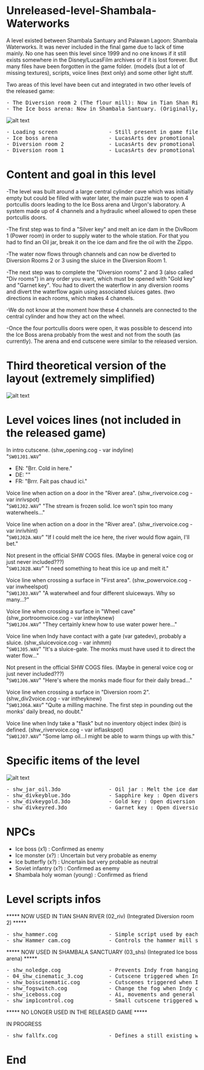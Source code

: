 # Unreleased-level-Shambala-Waterworks

A level existed between Shambala Santuary and Palawan Lagoon: Shambala Waterworks. It was never included in the final game due to lack of time mainly. No one has seen this level since 1999 and no one knows if it still exists somewhere in the Disney/LucasFilm archives or if it is lost forever. But many files have been forgotten in the game folder. (models (but a lot of missing textures), scripts, voice lines (text only) and some other light stuff.

Two areas of this level have been cut and integrated in two other levels of the released game:
<pre>
- The Diversion room 2 (The flour mill): Now in Tian Shan River. (The water channel in the room was different (2m wide and 2.5m deep, and swimable) and you can see a walled-up entrance that is no longer used, formerly leading to other parts of the level)
- The Ice boss arena: Now in Shambala Santuary. (Originally, the Shambala Santuary level ended after giving the flower to the old lady).
</pre>
![alt text](https://raw.githubusercontent.com/Jones3D-The-Infernal-Engine/Unreleased-level-Shambala-Waterworks/a0f42e3c93322f6730956c780250681ad63ffc3c/04_shw.jpg?raw=true)
<pre>
- Loading screen                - Still present in game files.
- Ice boss arena                - LucasArts dev promotional public screenshot, era ≤ 1999.
- Diversion room 2              - LucasArts dev promotional public screenshot, era ≤ 1999.
- Diversion room 1              - LucasArts dev promotional public screenshot, era ≤ 1999.
</pre>

# Content and goal in this level

-The level was built around a large central cylinder cave which was initially empty but could be filled with water later, the main puzzle was to open 4 portcullis doors leading to the Ice Boss arena and Urgon's laboratory. A system made up of 4 channels and a hydraulic wheel allowed to open these portcullis doors.

-The first step was to find a "Silver key" and melt an ice dam in the DivRoom 1 (Power room) in order to supply water to the whole station. For that you had to find an Oil jar, break it on the ice dam and fire the oil with the Zippo.

-The water now flows through channels and can now be diverted to Diversion Rooms 2 or 3 using the sluice in the Diversion Room 1.

-The next step was to complete the "Diversion rooms" 2 and 3 (also called "Div rooms") in any order you want, which must be opened with "Gold key" and "Garnet key". You had to divert the waterflow in any diversion rooms and divert the waterflow again using associated sluices gates. (two directions in each rooms, which makes 4 channels.

-We do not know at the moment how these 4 channels are connected to the central cylinder and how they act on the wheel.

-Once the four portcullis doors were open, it was possible to descend into the Ice Boss arena probably from the west and not from the south (as currently). The arena and end cutscene were similar to the released version.

# Third theoretical version of the layout (extremely simplified)

![alt text](https://raw.githubusercontent.com/Jones3D-The-Infernal-Engine/Unreleased-level-Shambala-Waterworks/main/shw_map_v3.jpg?raw=true)

# Level voices lines (not included in the released game)

In intro cutscene. (shw_opening.cog - var indyline)<br/>
"```SW01J01.WAV```"
- EN: "Brr.  Cold in here."
- DE: ""
- FR: "Brrr. Fait pas chaud ici."

Voice line when action on a door in the "River area". (shw_rivervoice.cog - var inrivspot)<br/>
"```SW01J02.WAV```" "The stream is frozen solid. Ice won't spin too many waterwheels..."

Voice line when action on a door in the "River area". (shw_rivervoice.cog - var inrivhint)<br/>
"```SW01J02A.WAV```" "If I could melt the ice here, the river would flow again, I'll bet."

Not present in the official SHW COGS files. (Maybe in general voice cog or just never included???)<br/>
"```SW01J02B.WAV```" "I need something to heat this ice up and melt it."

Voice line when crossing a surface in "First area". (shw_powervoice.cog - var inwheelspot)<br/>
"```SW01J03.WAV```" "A waterwheel and four different sluiceways.  Why so many...?"

Voice line when crossing a surface in "Wheel cave" (shw_portroomvoice.cog - var intheyknew)<br/>
"```SW01J04.WAV```" "They certainly knew how to use water power here..."

Voice line when Indy have contact with a gate (var gatedev), probably a sluice. (shw_sluicevoice.cog - var inhmm)<br/>
"```SW01J05.WAV```" "It's a sluice-gate.  The monks must have used it to direct the water flow..."

Not present in the official SHW COGS files. (Maybe in general voice cog or just never included???)<br/>
"```SW01J06.WAV```" "Here's where the monks made flour for their daily bread..."

Voice line when crossing a surface in "Diversion room 2". (shw_div2voice.cog - var intheyknew)<br/>
"```SW01J06A.WAV```" "Quite a milling machine.  The first step in pounding out the monks' daily bread, no doubt."

Voice line when Indy take a "flask" but no inventory object index (bin) is defined. (shw_rivervoice.cog - var inflaskspot)<br/>
"```SW01J07.WAV```" "Some lamp oil...I might be able to warm things up with this."

# Specific items of the level
![alt text](https://raw.githubusercontent.com/Jones3D-The-Infernal-Engine/Unreleased-level-Shambala-Waterworks/740511db93f360b053127e7d61f7d92da7569be8/04_shw_items.jpg?raw=true)
<pre>
- shw_jar_oil.3do               - Oil jar : Melt the ice dam.
- shw_divkeyblue.3do            - Sapphire key : Open diversion room 1.
- shw_divkeygold.3do            - Gold key : Open diversion room 2.
- shw_divkeyred.3do             - Garnet key : Open diversion room 3.
</pre>

# NPCs
- Ice boss (x1) : Confirmed as enemy
- Ice monster (x?) : Uncertain but very probable as enemy
- Ice butterfly (x?) : Uncertain but very probable as neutral
- Soviet infantry (x?) : Confirmed as enemy
- Shambala holy woman (young) : Confirmed as friend

# Level scripts infos

***** NOW USED IN TIAN SHAN RIVER (02_riv) (Integrated Diversion room 2) *****
<pre>
- shw_hammer.cog                - Simple script used by each of the three hammers to control Indy's crush death.
- shw_Hammer_cam.cog            - Controls the hammer mill status in the diversion room 2, once used by monks to produce their flour. In the original level, the machine only worked if Indy directed the flow of water in that room. (Using a sluice system located in a room that no longer exists, probably "the main cave"). If the water is diverted away from the diversion room 2, the machine is stopped and reset to a standard position which prevents Indy from climbing to the upper floors.
</pre>
***** NOW USED IN SHAMBALA SANCTUARY (03_shs) (Integrated Ice boss arena) *****
<pre>
- shw_noledge.cog               - Prevents Indy from hanging onto the ledge before the ground (thing) collapses below him (And then, not to pass his hands through the ground). By default the surface is not "hangable", it becomes "hangable" 1 second after the fall of the ground (Thing).
- 04_shw_cinematic_3.cog        - Cutscene triggered when Indy open the door at the end of the level, the holy woman sends him to Palawan.
- shw_bosscinematic.cog         - Cutscenes triggered when Indy entered in the arena showing the ice boss and when killing him.
- shw_fogswitch.cog             - Change the fog when Indy crosses surfaces (4 for artivate and 4 for desactivate).
- shw_iceboss.cog               - Ai, movements and general actions of the ice boss.
- shw_imp1control.cog           - Small cutscene triggered when Indy pick up the Urgon part.
</pre>
***** NO LONGER USED IN THE RELEASED GAME *****

IN PROGRESS
<pre>
- shw_fallfx.cog                - Defines a still existing water sound (riv_h20_rapid_a.wav) for "ghost objects" and also defines a downward sector thrust. Probably a waterfall that is part of the "waterslide park" usable by Indy and mentioned by the level designer. The script receive orders (user0:) from variable "icedamcog", which was probably "shw_newriver_thaw.cog". The water flowing after the dam melts would therefore supply one or more waterfalls that can be used by Indy. (And then, maybe visitable early in the level without water, sound an thrust?)
</pre>
# End
